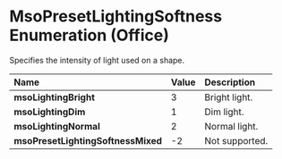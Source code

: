 
# MsoPresetLightingSoftness Enumeration (Office)

Specifies the intensity of light used on a shape.



|**Name**|**Value**|**Description**|
|:-----|:-----|:-----|
|**msoLightingBright**|3|Bright light.|
|**msoLightingDim**|1|Dim light.|
|**msoLightingNormal**|2|Normal light.|
|**msoPresetLightingSoftnessMixed**|-2|Not supported.|
